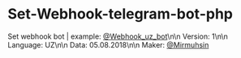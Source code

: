 # Set-Webhook-telegram-bot-php
Set webhook bot | example: [@Webhook_uz_bot](https://t.me/Webhook_uz_bot)\n\n
Version: 1\n\n
Language: UZ\n\n
Data: 05.08.2018\n\n
Maker: [@Mirmuhsin](https://t.me/Mirmuhsin)

